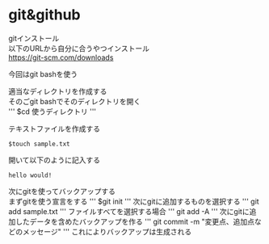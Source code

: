 # git&github 

gitインストール  
以下のURLから自分に合うやつインストール  
https://git-scm.com/downloads  

今回はgit bashを使う

適当なディレクトリを作成する  
そのごgit bashでそのディレクトリを開く  
'''
$cd 使うディレクトリ
'''

テキストファイルを作成する  
```
$touch sample.txt
```
開いて以下のように記入する
```
hello would!
```

次にgitを使ってバックアップする  
まずgitを使う宣言をする
'''
$git init
'''
次にgitに追加するものを選択する
'''
git add sample.txt
'''
ファイルすべてを選択する場合
'''
git add -A
'''
次にgitに追加したデータを含めたバックアップを作る
'''
git commit -m "変更点、追加点などのメッセージ"
'''
これによりバックアップは生成される

